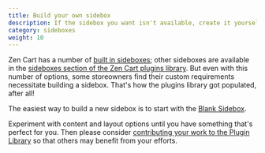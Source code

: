 ```yaml
---
title: Build your own sidebox
description: If the sidebox you want isn't available, create it yourself
category: sideboxes
weight: 10
---
```


Zen Cart has a number of [built in sideboxes](/user/sideboxes/sidebox_list); other sideboxes are available in the [sideboxes section of the Zen Cart plugins library](https://www.zen-cart.com/downloads.php?do=cat&id=12).   But even with this number of options, some storeowners find their custom requirements necessitate building a sidebox.  That's how the plugins library got populated, after all! 

The easiest way to build a new sidebox is to start with the [Blank Sidebox](https://www.zen-cart.com/downloads.php?do=file&id=80).  

Experiment with content and layout options until you have something that's perfect for you.  Then please consider [contributing your work to the Plugin Library](/user/plugins/contributing/) so that others may benefit from your efforts. 
